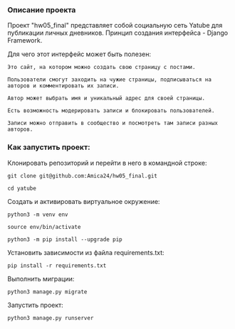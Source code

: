 ### Описание проекта

Проект "hw05_final" представляет собой социальную сеть Yatube для публикации личных дневников. 
Принцип создания интерфейса - Django Framework.

Для чего этот интерфейс может быть полезен:

```
Это сайт, на котором можно создать свою страницу c постами.
```
```
Пользователи смогут заходить на чужие страницы, подписываться на авторов и комментировать их записи.
```
```
Автор может выбрать имя и уникальный адрес для своей страницы.
```
```
Есть возможность модерировать записи и блокировать пользователей.
```
```
Записи можно отправить в сообщество и посмотреть там записи разных авторов.
```

### Как запустить проект:

Клонировать репозиторий и перейти в него в командной строке:

```
git clone git@github.com:Amica24/hw05_final.git
```

```
cd yatube
```

Cоздать и активировать виртуальное окружение:

```
python3 -m venv env
```

```
source env/bin/activate
```

```
python3 -m pip install --upgrade pip
```

Установить зависимости из файла requirements.txt:

```
pip install -r requirements.txt
```

Выполнить миграции:

```
python3 manage.py migrate
```

Запустить проект:

```
python3 manage.py runserver
```


